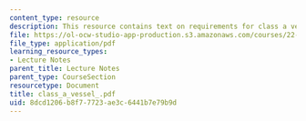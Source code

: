 ```yaml
---
content_type: resource
description: This resource contains text on requirements for class a vessels.
file: https://ol-ocw-studio-app-production.s3.amazonaws.com/courses/22-314j-structural-mechanics-in-nuclear-power-technology-fall-2006/8dcd1206b8f77723ae3c6441b7e79b9d_class_a_vessel_.pdf
file_type: application/pdf
learning_resource_types:
- Lecture Notes
parent_title: Lecture Notes
parent_type: CourseSection
resourcetype: Document
title: class_a_vessel_.pdf
uid: 8dcd1206-b8f7-7723-ae3c-6441b7e79b9d
---
```

